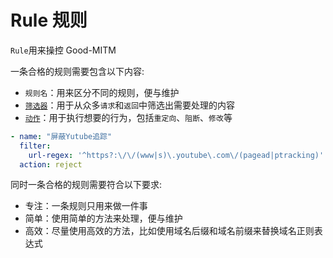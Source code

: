# Rule 规则

`Rule`用来操控 Good-MITM

一条合格的规则需要包含以下内容:

- `规则名`：用来区分不同的规则，便与维护
- [`筛选器`](rule/filter.md)：用于从众多`请求`和`返回`中筛选出需要处理的内容
- [`动作`](rule/action.md)：用于执行想要的行为，包括`重定向`、`阻断`、`修改`等

```yaml
- name: "屏蔽Yutube追踪"
  filter:
    url-regex: '^https?:\/\/(www|s)\.youtube\.com\/(pagead|ptracking)'
  action: reject
```

同时一条合格的规则需要符合以下要求:

- 专注：一条规则只用来做一件事
- 简单：使用简单的方法来处理，便与维护
- 高效：尽量使用高效的方法，比如使用域名后缀和域名前缀来替换域名正则表达式
